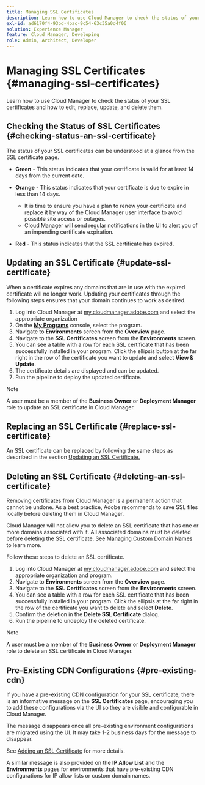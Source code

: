 ```yaml
---
title: Managing SSL Certificates
description: Learn how to use Cloud Manager to check the status of your SSL certificates and how to edit, replace, update, and delete them.
exl-id: ad6170f4-93bd-4bac-9c54-63c35a0d4f06
solution: Experience Manager
feature: Cloud Manager, Developing
role: Admin, Architect, Developer
---
```


# Managing SSL Certificates {#managing-ssl-certificates}

Learn how to use Cloud Manager to check the status of your SSL certificates and how to edit, replace, update, and delete them.

## Checking the Status of SSL Certificates {#checking-status-an-ssl-certificate}

The status of your SSL certificates can be understood at a glance from the SSL certificate page.

* **Green** - This status indicates that your certificate is valid for at least 14 days from the current date.

* **Orange** - This status indicates that your certificate is due to expire in less than 14 days.
  * It is time to ensure you have a plan to renew your certificate and replace it by way of the Cloud Manager user interface to avoid possible site access or outages.
  * Cloud Manager will send regular notifications in the UI to alert you of an impending certificate expiration.

* **Red** - This status indicates that the SSL certificate has expired.

## Updating an SSL Certificate {#update-ssl-certificate}

When a certificate expires any domains that are in use with the expired certificate will no longer work. Updating your certificates through the following steps ensures that your domain continues to work as desired.

1. Log into Cloud Manager at [my.cloudmanager.adobe.com](https://my.cloudmanager.adobe.com/) and select the appropriate organization
1. On the **[My Programs](/help/implementing/cloud-manager/navigation.md#my-programs)** console, select the program.
1. Navigate to **Environments** screen from the **Overview** page.
1. Navigate to the **SSL Certificates** screen from the **Environments** screen.
1. You can see a table with a row for each SSL certificate that has been successfully installed in your program. Click the ellipsis button at the far right in the row of the certificate you want to update and select **View &amp; Update**.
1. The certificate details are displayed and can be updated.
1. Run the pipeline to deploy the updated certificate.

>[!NOTE]
>
>A user must be a member of the **Business Owner** or **Deployment Manager** role to update an SSL certificate in Cloud Manager.

## Replacing an SSL Certificate {#replace-ssl-certificate}

An SSL certificate can be replaced by following the same steps as described in the section [Updating an SSL Certificate.](#update-ssl-certificate)

## Deleting an SSL Certificate {#deleting-an-ssl-certificate}

Removing certificates from Cloud Manager is a permanent action that cannot be undone. As a best practice, Adobe recommends to save SSL files locally before deleting them in Cloud Manager.

Cloud Manager will not allow you to delete an SSL certificate that has one or more domains associated with it. All associated domains must be deleted before deleting the SSL certificate. See [Managing Custom Domain Names](/help/implementing/cloud-manager/custom-domain-names/managing-custom-domain-names.md) to learn more.

Follow these steps to delete an SSL certificate.

1. Log into Cloud Manager at [my.cloudmanager.adobe.com](https://my.cloudmanager.adobe.com/) and select the appropriate organization and program.
1. Navigate to **Environments** screen from the **Overview** page.
1. Navigate to the **SSL Certificates** screen from the **Environments** screen.
1. You can see a table with a row for each SSL certificate that has been successfully installed in your program. Click the ellipsis at the far right in the row of the certificate you want to delete and select **Delete**.
1. Confirm the deletion in the **Delete SSL Certificate** dialog.
1. Run the pipeline to undeploy the deleted certificate.

>[!NOTE]
>
>A user must be a member of the **Business Owner** or **Deployment Manager** role to delete an SSL certificate in Cloud Manager.

## Pre-Existing CDN Configurations {#pre-existing-cdn}

If you have a pre-existing CDN configuration for your SSL certificate, there is an informative message on the **SSL Certificates** page, encouraging you to add these configurations via the UI so they are visible and configurable in Cloud Manager.

The message disappears once all pre-existing environment configurations are migrated using the UI. It may take 1-2 business days for the message to disappear.

See [Adding an SSL Certificate](/help/implementing/cloud-manager/managing-ssl-certifications/add-ssl-certificate.md) for more details.

A similar message is also provided on the **IP Allow List** and the **Environments** pages for environments that have pre-existing CDN configurations for IP allow lists or custom domain names.
